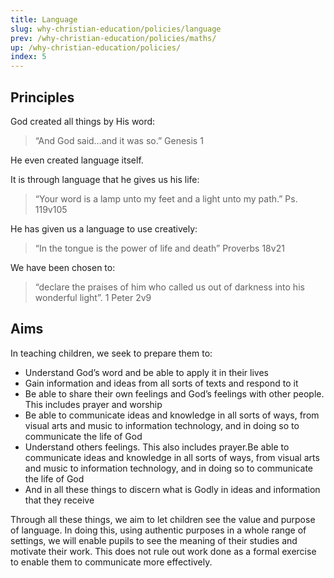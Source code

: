 ```yaml
---
title: Language
slug: why-christian-education/policies/language
prev: /why-christian-education/policies/maths/
up: /why-christian-education/policies/
index: 5
---
```


## Principles

God created all things by His word:

 >   “And God said…and it was so.” Genesis 1

He even created language itself.

It is through language that he gives us his life:

 >   “Your word is a lamp unto my feet and a light unto my path.” Ps. 119v105

He has given us a language to use creatively:

 >   “In the tongue is the power of life and death” Proverbs 18v21 

We have been chosen to:

 >   “declare the praises of him who called us out of darkness into his wonderful light”. 1 Peter 2v9

## Aims

In teaching children, we seek to prepare them to:

 *   Understand God’s word and be able to apply it in their lives
 *   Gain information and ideas from all sorts of texts and respond to it
 *   Be able to share their own feelings and God’s feelings with other people. This includes prayer and worship
 *   Be able to communicate ideas and knowledge in all sorts of ways, from visual arts and music to information technology, and in doing so to communicate the life of God
 *   Understand others feelings. This also includes prayer.Be able to communicate ideas and knowledge in all sorts of ways, from visual arts and music to information technology, and in doing so to communicate the life of God
 *   And in all these things to discern what is Godly in ideas and information that they receive

Through all these things, we aim to let children see the value and purpose of language. In doing this, using authentic purposes in a whole range of settings, we will enable pupils to see the meaning of their studies and motivate their work. This does not rule out work done as a formal exercise to enable them to communicate more effectively.
